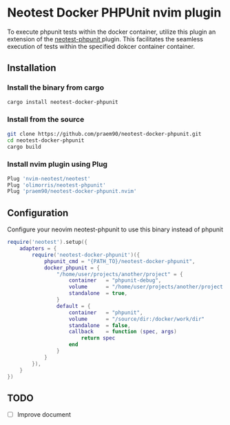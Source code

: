 # Neotest Docker PHPUnit nvim plugin
To execute phpunit tests within the docker container, utilize this plugin an extension of the  [ neotest-phpunit ]( https://github.com/olimorris/neotest-phpunit ) plugin. This facilitates the seamless execution of tests  within the specified dokcer container container.

## Installation
### Install the binary from cargo
```zsh
cargo install neotest-docker-phpunit
```

### Install from the source
```zsh
git clone https://github.com/praem90/neotest-docker-phpunit.git
cd neotest-docker-phpunit
cargo build
```

### Install nvim plugin using Plug
```zsh
Plug 'nvim-neotest/neotest'
Plug 'olimorris/neotest-phpunit'
Plug 'praem90/neotest-docker-phpunit.nvim'
```

## Configuration
Configure your neovim neotest-phpunit to use this binary instead of phpunit
```lua
require('neotest').setup({
    adapters = {
        require('neotest-docker-phpunit')({
            phpunit_cmd = "{PATH_TO}/neotest-docker-phpunit",
            docker_phpunit = {
                "/home/user/projects/another/project" = {
                    container   = "phpunit-debug",
                    volume      = "/home/user/projects/another/project:/docker/work/dir"
                    standalone  = true,
                }
                default = {
                    container   = "phpunit",
                    volume      = "/source/dir:/docker/work/dir"
                    standalone  = false,
                    callback    = function (spec, args)
                        return spec
                    end
                }
            }
        }),
    }
})
```

## TODO
 - [ ] Improve document
